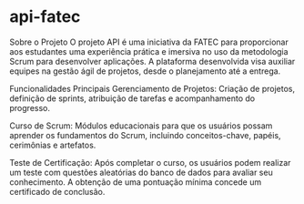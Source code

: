 # api-fatec
Sobre o Projeto
O projeto API é uma iniciativa da FATEC para proporcionar aos estudantes uma experiência prática e imersiva no uso da metodologia Scrum para desenvolver aplicações. A plataforma desenvolvida visa auxiliar equipes na gestão ágil de projetos, desde o planejamento até a entrega.

Funcionalidades Principais
Gerenciamento de Projetos: Criação de projetos, definição de sprints, atribuição de tarefas e acompanhamento do progresso.

Curso de Scrum: Módulos educacionais para que os usuários possam aprender os fundamentos do Scrum, incluindo conceitos-chave, papéis, cerimônias e artefatos.

Teste de Certificação: Após completar o curso, os usuários podem realizar um teste com questões aleatórias do banco de dados para avaliar seu conhecimento. A obtenção de uma pontuação mínima concede um certificado de conclusão.
